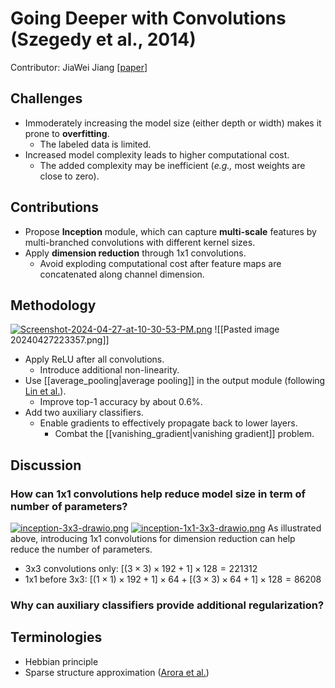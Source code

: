 # Going Deeper with Convolutions (Szegedy et al., 2014)
Contributor: JiaWei Jiang
[[paper](https://wmathor.com/usr/uploads/2020/01/3184187721.pdf)]
## Challenges
* Immoderately increasing the model size (either depth or width) makes it prone to **overfitting**.
	* The labeled data is limited.
* Increased model complexity leads to higher computational cost.
	* The added complexity may be inefficient (*e.g.,* most weights are close to zero).
## Contributions
* Propose **Inception** module, which can capture **multi-scale** features by multi-branched convolutions with different kernel sizes.
* Apply **dimension reduction** through 1x1 convolutions.
	* Avoid exploding computational cost after feature maps are concatenated along channel dimension.
## Methodology
[![Screenshot-2024-04-27-at-10-30-53-PM.png](https://i.postimg.cc/y8Y9QZZk/Screenshot-2024-04-27-at-10-30-53-PM.png)](https://postimg.cc/PP9PNNKj)
![[Pasted image 20240427223357.png]]
* Apply ReLU after all convolutions.
	* Introduce additional non-linearity.
* Use [[average_pooling|average pooling]] in the output module (following [Lin et al.](https://arxiv.org/abs/1312.4400)).
	* Improve top-1 accuracy by about 0.6%.
* Add two auxiliary classifiers.
	* Enable gradients to effectively propagate back to lower layers.
		* Combat the [[vanishing_gradient|vanishing gradient]] problem.
## Discussion 
### How can 1x1 convolutions help reduce model size in term of number of parameters?
[![inception-3x3-drawio.png](https://i.postimg.cc/vBD50XQZ/inception-3x3-drawio.png)](https://postimg.cc/JDVynNDf)
[![inception-1x1-3x3-drawio.png](https://i.postimg.cc/x8MJZ4Bn/inception-1x1-3x3-drawio.png)](https://postimg.cc/xNj1Jt04)
As illustrated above, introducing 1x1 convolutions for dimension reduction can help reduce the number of parameters.
* 3x3 convolutions only: $[(3 \times 3) \times 192 + 1] \times 128 = 221312$ 
* 1x1 before 3x3: $[(1 \times 1) \times 192 + 1] \times 64 + [(3 \times 3) \times 64 + 1] \times 128 = 86208$
### Why can auxiliary classifiers provide additional regularization?

## Terminologies
* Hebbian principle
* Sparse structure approximation ([Arora et al.](https://arxiv.org/pdf/1310.6343))